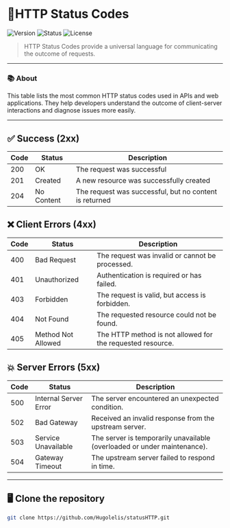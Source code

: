 # 📡HTTP Status Codes

![Version](https://img.shields.io/badge/version-v1.0.0-blue.svg) ![Status](https://img.shields.io/badge/status-completed-green.svg) ![License](https://img.shields.io/badge/license-MIT-green.svg)

> HTTP Status Codes provide a universal language for communicating the outcome of requests.

---

### 📚 About
This table lists the most common HTTP status codes used in APIs and web applications. They help developers understand the outcome of client-server interactions and diagnose issues more easily.

---

## ✅ Success (2xx)

| Code | Status     | Description                                               |
|------|------------|-----------------------------------------------------------|
| 200  | OK         | The request was successful                                |
| 201  | Created    | A new resource was successfully created                   |
| 204  | No Content | The request was successful, but no content is returned    |

##  ❌ Client Errors (4xx)

| Code | Status             | Description                                                |
| ---- | ------------------ | ---------------------------------------------------------- |
| 400  | Bad Request        | The request was invalid or cannot be processed.            |
| 401  | Unauthorized       | Authentication is required or has failed.                  |
| 403  | Forbidden          | The request is valid, but access is forbidden.             |
| 404  | Not Found          | The requested resource could not be found.                 |
| 405  | Method Not Allowed | The HTTP method is not allowed for the requested resource. |


##  💥 Server Errors (5xx)

| Code | Status                | Description                                                              |
| ---- | --------------------- | ------------------------------------------------------------------------ |
| 500  | Internal Server Error | The server encountered an unexpected condition.                          |
| 502  | Bad Gateway           | Received an invalid response from the upstream server.                   |
| 503  | Service Unavailable   | The server is temporarily unavailable (overloaded or under maintenance). |
| 504  | Gateway Timeout       | The upstream server failed to respond in time.                           |

---

## 🖥️ Clone the repository

```bash
git clone https://github.com/Hugolelis/statusHTTP.git
```
